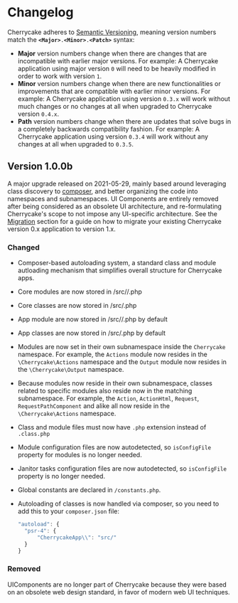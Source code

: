 # Changelog

Cherrycake adheres to [Semantic Versioning](https://semver.org/spec/v2.0.0.html), meaning version numbers match the **`<Major>`**`.`**`<Minor>`**`.`**`<Patch>`** syntax:

* **Major** version numbers change when there are changes that are incompatible with earlier major versions. For example: A Cherrycake application using major version `0` will need to be heavily modified in order to work with version `1`.
* **Minor** version numbers change when there are new functionalities or improvements that are compatible with earlier minor versions. For example: A Cherrycake application using version `0.3.x` will work without much changes or no changes at all when upgraded to Cherrycake version `0.4.x`.
* **Path** version numbers change when there are updates that solve bugs in a completely backwards compatibility fashion. For example: A Cherrycake application using version `0.3.4` will work without any changes at all when upgraded to `0.3.5`.



## Version 1.0.0b

A major upgrade released on 2021-05-29, mainly based around leveraging class discovery to [composer](https://getcomposer.org), and better organizing the code into namespaces and subnamespaces. UI Components are entirely removed after being considered as an obsolete UI architecture, and re-formulating Cherrycake's scope to not impose any UI-specific architecture. See the [Migration](migration.md#migrating-from-0-x-to-1-x) section for a guide on how to migrate your existing Cherrycake version 0.x application to version 1.x.

### Changed

* Composer-based autoloading system, a standard class and module autloading mechanism that simplifies overall structure for Cherrycake apps.
* Core modules are now stored in /src//.php
* Core classes are now stored in /src/.php
* App module are now stored in /src//.php by default
* App classes are now stored in /src/.php by default
* Modules are now set in their own subnamespace inside the `Cherrycake` namespace. For example, the `Actions` module now resides in the `\Cherrycake\Actions` namespace and the `Output` module now resides in the `\Cherrycake\Output` namespace.
* Because modules now reside in their own subnamespace, classes related to specific modules also reside now in the matching subnamespace. For example, the `Action`, `ActionHtml`, `Request`, `RequestPathComponent` and alike all now reside in the `\Cherrycake\Actions` namespace.
* Class and module files must now have `.php` extension instead of `.class.php`
* Module configuration files are now autodetected, so `isConfigFile` property for modules is no longer needed.
* Janitor tasks configuration files are now autodetected, so `isConfigFile` property is no longer needed.
* Global constants are declared in `/constants.php`.
* Autoloading of classes is now handled via composer, so you need to add this to your `composer.json` file:

  ```javascript
  "autoload": {
    "psr-4": {
        "CherrycakeApp\\": "src/"
    }
  }
  ```

### Removed

UIComponents are no longer part of Cherrycake because they were based on an obsolete web design standard, in favor of modern web UI techniques.

